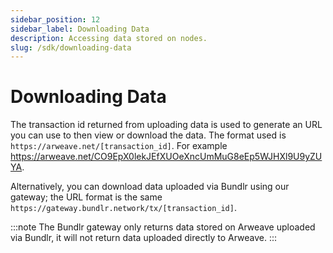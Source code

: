 ```yaml
---
sidebar_position: 12
sidebar_label: Downloading Data
description: Accessing data stored on nodes.
slug: /sdk/downloading-data
---
```


# Downloading Data

The transaction id returned from uploading data is used to generate an URL you can use to then view or download the data. The format used is `https://arweave.net/[transaction_id]`. For example https://arweave.net/CO9EpX0lekJEfXUOeXncUmMuG8eEp5WJHXl9U9yZUYA.

Alternatively, you can download data uploaded via Bundlr using our gateway; the URL format is the same `https://gateway.bundlr.network/tx/[transaction_id]`.

:::note
The Bundlr gateway only returns data stored on Arweave uploaded via Bundlr, it will not return data uploaded directly to Arweave.
:::
